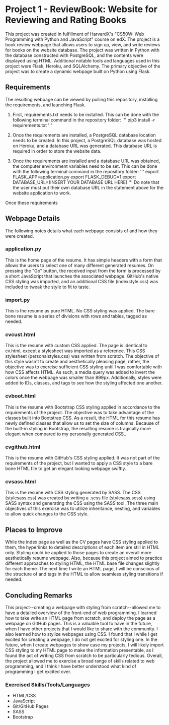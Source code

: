# Project 1 - ReviewBook: Website for Reviewing and Rating Books

This project was created in fulfillment of HarvardX's "CS50W: Web Programming with Python and JavaScript" course on edX.  The project is a book review webpage that allows users to sign up, view, and write reviews for books on the website database.  The project was written in Python with the database constructed with PostgreSQL, and the contents were displayed using HTML.  Additional notable tools and languages used in this project were Flask, Heroku, and SQLAlchemy.  The primary objective of the project was to create a dynamic webpage built on Python using Flask.

## Requirements

The resulting webpage can be viewed by pulling this repository, installing the requirements, and launching Flask.  

1.  First, requirements.txt needs to be installed.  This can be done with the following terminal command in the repository folder:
'''
pip3 install -r requirements.txt
'''
2.  Once the requirements are installed, a PostgreSQL database location needs to be created.  In this project, a PostgreSQL database was hosted on Heroku, and a database URL was generated.  This database URL is required in order to store the website data.

3.  Once the requirements are installed and a database URL was obtained, the computer environment variables need to be set.  This can be done with the following terminal command in the repository folder:
'''
export FLASK_APP=application.py
export FLASK_DEBUG=1
export DATABASE_URL=(INSERT YOUR DATABASE URL HERE)
'''
Do note that the user must put their own database URL in the statement above for the website application to work.

Once these requirements

## Webpage Details

The following notes details what each webpage consists of and how they were created.

### application.py

This is the home page of the resume.  It has simple headers with a form that allows the users to select one of many different generated resumes.  On pressing the "Go" button, the received input from the form is processed by a short JavaScript that launches the associated webpage.  GitHub's native CSS styling was imported, and an additional CSS file (indexstyle.css) was included to tweak the style to fit to taste.

### import.py

This is the resume as pure HTML.  No CSS styling was applied.  The bare bone resume is a series of divisions with rows and tables, tagged as needed.

### cvcust.html

This is the resume with custom CSS applied.  The page is identical to cv.html, except a stylesheet was imported as a reference.  This CSS stylesheet (personalstyles.css) was written from scratch.  The objective of this style wasn't to create and aesthetically pleasing page, rather, the objective was to exercise sufficient CSS styling until I was comfortable with how CSS affects HTML.  As such, a media query was added to invert the colors once the webpage was smaller than 899px.  Additionally, styles were added to IDs, classes, and tags to see how the styling affected one another.

### cvboot.html

This is the resume with Bootstrap CSS styling applied in accordance to the requirements of the project.  The objective was to take advantage of the classes built into Bootstrap CSS.  As a result, the HTML for this resume has newly defined classes that allow us to set the size of columns.  Because of the built-in styling in Bootstrap, the resulting resume is tragically more elegant when compared to my personally generated CSS..

### cvgithub.html

This is the resume with GitHub's CSS styling applied.  It was not part of the requirements of the project, but I wanted to apply a CSS style to a bare bone HTML file to get an elegant looking webpage swiftly.

### cvsass.html

This is the resume with CSS styling generated by SASS.  The CSS (stylesass.css) was created by writing a .scss file (stylesass.scss) using SASS syntax and generating the CSS using the SASS tool.  The three main objectives of this exercise was to utilize inheritance, nesting, and variables to allow quick changes to the CSS style.

## Places to Improve

While the index page as well as the CV pages have CSS styling applied to them, the hyperlinks to detailed descriptions of each item are still in HTML only.  Styling could be applied to those pages to create an overall more aesthetically resume webpage.  Also, because this project aimed to practice different approaches to styling HTML, the HTML base file changes slightly for each theme.  The next time I write an HTML page, I will be conscious of the structure of and tags in the HTML to allow seamless styling transitions if needed.

## Concluding Remarks

This project--creating a webpage with styling from scratch--allowed me to have a detailed overview of the front-end of web programming.  I learned how to take write an HTML page from scratch, and deploy the page as a webpage on GitHub pages.  This is a valuable tool to have in the future, when I have other projects that I would like to share with the community.  I also learned how to stylize webpages using CSS.  I found that I while I get excited for creating a webpage, I do not get excited for styling one.  In the future, when I create webpages to show case my projects, I will likely import CSS styling to my HTML page to make the information presentable, as I found the act of writing CSS from scratch to be particularly tedious.  Overall, the project allowed me to exercise a broad range of skills related to web programming, and I think I have better understood what kind of programming I get excited over.

### Exercised Skills/Tools/Languages
- HTML/CSS
- JavaScript
- Git/GitHub Pages
- SASS
- Bootstrap
